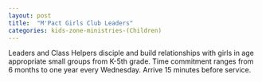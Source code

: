 ```yaml
---
layout: post
title:  "M'Pact Girls Club Leaders"
categories: kids-zone-ministries-(Children)
---
```


Leaders and Class Helpers disciple and build relationships with girls in age appropriate small groups from K-5th grade. Time commitment ranges from 6 months to one year every Wednesday. Arrive 15 minutes before service. 

